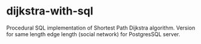 # dijkstra-with-sql
Procedural SQL implementation of Shortest Path Dijkstra algorithm. Version for same length edge length (social network) for PostgresSQL server. 
